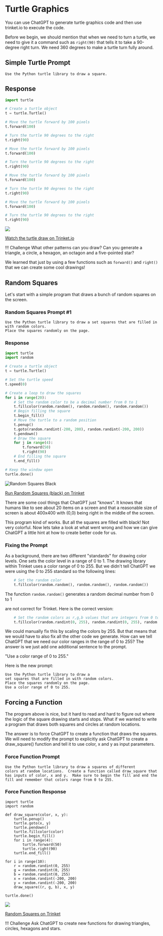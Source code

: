 # Turtle Graphics

You can use ChatGPT to generate turtle graphics code and then use trinket.io to execute the code.

Before we begin, we should mention that when we need to turn a turtle, we need to give
it a command such as ```right(90)``` that tells it to take a 90-degree right turn.
We need 360 degrees to make a turtle turn fully around.

## Simple Turtle Prompt

```
Use the Python turtle library to draw a square.
```

## Response

```python
import turtle

# Create a turtle object
t = turtle.Turtle()

# Move the turtle forward by 100 pixels
t.forward(100)

# Turn the turtle 90 degrees to the right
t.right(90)

# Move the turtle forward by 100 pixels
t.forward(100)

# Turn the turtle 90 degrees to the right
t.right(90)

# Move the turtle forward by 100 pixels
t.forward(100)

# Turn the turtle 90 degrees to the right
t.right(90)

# Move the turtle forward by 100 pixels
t.forward(100)

# Turn the turtle 90 degrees to the right
t.right(90)
```

![](../img/turtle-draw-square.png)

[Watch the turtle draw on Trinket.io](https://trinket.io/library/trinkets/a8d83baa81)

!!! Challenge
    What other patterns can you draw?  Can you generate a triangle, a circle, a hexagon,
    an octagon and a five-pointed star?

We learned that just by using a few functions such as ```forward()``` and ```right()``` that we can create
some cool drawings!

## Random Squares

Let's start with a simple program that draws a bunch of random squares on the screen.

### Random Squares Prompt #1

```
Use the Python turtle library to draw a set squares that are filled in with random colors.
Place the squares randomly on the page.
```

### Response

```python
import turtle
import random

# Create a turtle object
t = turtle.Turtle()

# Set the turtle speed
t.speed(0)

# Create a loop to draw the squares
for i in range(20):
    # Set the random color to be a decimal number from 0 to 1
    t.fillcolor(random.random(), random.random(), random.random())
    # Begin filling the square
    t.begin_fill()
    # Move the turtle to a random position
    t.penup()
    t.goto(random.randint(-200, 200), random.randint(-200, 200))
    t.pendown()
    # Draw the square
    for j in range(4):
        t.forward(50)
        t.right(90)
    # End filling the square
    t.end_fill()

# Keep the window open
turtle.done()
```

![Random Squares Black](../img/random-squares-black.png)

[Run Random Squares (black) on Trinket](https://trinket.io/library/trinkets/62bafe5b6b)

There are some cool things that ChatGPT just "knows".  It knows that humans like to see about
20 items on a screen and that a reasonable size of screen is about 400x400 with (0,0) being
right in the middle of the screen.

This program kind of works.  But all the squares are filled with black!  Not very colorful.
Now lets take a look at what went wrong and how we can give ChatGPT a little hint
at how to create better code for us.

### Fixing the Prompt

As a background, there are two different "standards" for drawing color levels.  One sets the color level in
a range of 0 to 1.  The drawing library within Trinket uses a color range of 0 to 255.  But we didn't tell ChatGPT
we were using the 0 to 255 standard so the following lines:

```python
    # Set the random color
    t.fillcolor(random.random(), random.random(), random.random())
```

The function ```random.random()``` generates a random decimal number from 0 to 1

are not correct for Trinket.  Here is the correct version:

```python
    # Set the random colors as r,g,b values that are integers from 0 to 255
    t.fillcolor(random.randint(0, 255), random.randint(0, 255), random.randint(0, 255))
```

We could manually fix this by scaling the colors by 255.  But that means
that we would have to also fix all the other code we generate.  How can we tell ChatGPT
that we need our color ranges in the range of 0 to 255?  The answer is we just add
one additional sentence to the prompt.

"Use a color range of 0 to 255."

Here is the new prompt:
```
Use the Python turtle library to draw a
set squares that are filled in with random colors.
Place the squares randomly on the page.
Use a color range of 0 to 255.
```

## Forcing a Function
The program above is nice, but it hard to read and hard to figure out where the logic of the square drawing starts and stops.  What if we wanted to write a program that draws both squares and circles at random locations.

The answer is to force ChatGPT to create a function that draws the squares.
We will need to modify the prompt to explicitly ask ChatGPT to create a
draw_square() function and tell it to use color, x and y as input
parameters.

### Force Function Prompt

```
Use the Python turtle library to draw a squares of different
colors at random locations.  Create a function called draw_square that has inputs of color, x and y.  Make sure to begin the fill and end the fill and remember that colors range from 0 to 255.
```

### Force Function Response

```
import turtle
import random

def draw_square(color, x, y):
    turtle.penup()
    turtle.goto(x, y)
    turtle.pendown()
    turtle.fillcolor(color)
    turtle.begin_fill()
    for i in range(4):
        turtle.forward(50)
        turtle.right(90)
    turtle.end_fill()

for i in range(10):
    r = random.randint(0, 255)
    g = random.randint(0, 255)
    b = random.randint(0, 255)
    x = random.randint(-200, 200)
    y = random.randint(-200, 200)
    draw_square((r, g, b), x, y)

turtle.done()
```

![](../img/random-squares.png)

[Random Squares on Trinket](https://trinket.io/library/trinkets/4c45c68256)

!!! Challenge
    Ask ChatGPT to create new functions for drawing triangles, circles, hexagons and stars.